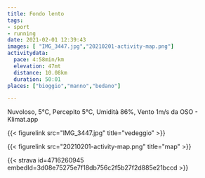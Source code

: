```yaml
---
title: Fondo lento
tags:
- sport
- running
date: 2021-02-01 12:39:43
images: [ "IMG_3447.jpg","20210201-activity-map.png"]
activitydata:
  pace: 4:58min/km
  elevation: 47mt
  distance: 10.08km
  duration: 50:01
places: ["bioggio","manno","bedano"]

---
```


Nuvoloso, 5°C, Percepito 5°C, Umidità 86%, Vento 1m/s da OSO - Klimat.app

{{< figurelink src="IMG_3447.jpg" title="vedeggio" >}}

{{< figurelink src="20210201-activity-map.png" title="map" >}}


{{< strava id=4716260945 embedId=3d08e75275e7f18db756c2f5b27f2d885e21bccd >}}
